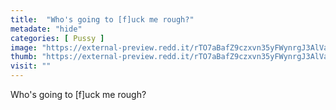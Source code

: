 ```yaml
---
title:  "Who's going to [f]uck me rough?"
metadate: "hide"
categories: [ Pussy ]
image: "https://external-preview.redd.it/rTO7aBafZ9czxvn35yFWynrgJ3AlVaZlFToWwETgvLg.jpg?auto=webp&s=b9e1ca18e41263a20b198287d9537c935109d156"
thumb: "https://external-preview.redd.it/rTO7aBafZ9czxvn35yFWynrgJ3AlVaZlFToWwETgvLg.jpg?width=1080&crop=smart&auto=webp&s=2684b1d3e982d47b1d20a254c62ffdc3f45a91dc"
visit: ""
---
```

Who's going to [f]uck me rough?
